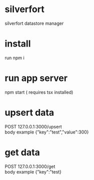 # silverfort
silverfort datastore manager

# install
run npm i
# run app server
npm start ( requires tsx installed)

# upsert data
POST 127.0.0.1:3000/upsert
 <br />
body example {"key":"test","value":300}

# get data
POST 127.0.0.1:3000/get
 <br />
body example {"key":"test}

